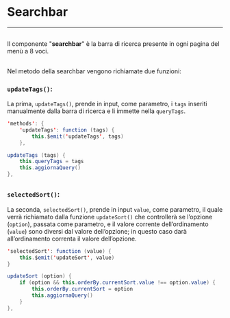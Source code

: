 # Searchbar  

<hr>  

##

Il componente "**searchbar**" è la barra di ricerca presente in ogni pagina del menù a 8 voci.  

##

Nel metodo della searchbar vengono richiamate due funzioni:  

### ```updateTags()```:  
La prima, ```updateTags()```, prende in input, come parametro, i ```tags``` inseriti manualmente dalla barra di ricerca e li immette nella ```queryTags```.  

```java
'methods': {
	'updateTags': function (tags) {
		this.$emit('updateTags', tags)
	},
```

```java
updateTags (tags) {
	this.queryTags = tags
	this.aggiornaQuery()
},
```

##

### ```selectedSort()```:  
La seconda, ```selectedSort()```, prende in input ```value```, come parametro, il quale verrà richiamato dalla funzione ```updateSort()``` che controllerà se l’opzione (```option```), passata come parametro, e il valore corrente dell’ordinamento (```value```) sono diversi dal valore dell’opzione; in questo caso darà all’ordinamento correnta il valore dell’opzione.  

```java
'selectedSort': function (value) {
	this.$emit('updateSort', value)
}
```

```java
updateSort (option) {
	if (option && this.orderBy.currentSort.value !== option.value) {
		this.orderBy.currentSort = option
		this.aggiornaQuery()
	}
},
```
